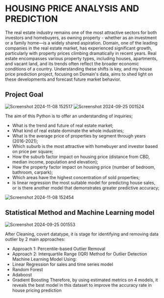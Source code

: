 # HOUSING PRICE ANALYSIS AND PREDICTION
The real estate industry remains one of the most attractive sectors for both investors and homebuyers, as owning property - whether as an investment or a family home—is a widely shared aspiration. Domain, one of the leading companies in the real estate market, has experienced significant growth, particularly with property prices climbing dramatically in recent years. Real estate encompasses various property types, including houses, apartments, and vacant land, and its trends often reflect the broader economic conditions of a country. Understanding these shifts is key, and my house price prediction project, focusing on Domain's data, aims to shed light on these developments and forecast future market behavior.

## Project Goal
![Screenshot 2024-11-08 152517](https://github.com/user-attachments/assets/431808bc-71e3-4fe0-ad9f-3c5fd072c30e)
![Screenshot 2024-09-25 001524](https://github.com/user-attachments/assets/d0787d97-d1bf-4a45-82cd-71eb8babf950)

The aim of this Python is to offer an understanding of inquiries;
* What is the trend and future of real estate market;
* What kind of real estate dominate the whole industries;
* What is the average price of properties by segment through years (2016-2021);
* Which suburb is the most attractive with homebuyer and investor based on price per square;
* How the suburb factor impact on housing price (distance from CBD, median income, population and elevation);
* How the property factor impact on housing price (number of bedroom, bathroom, carpark);
* Which areas have the highest concentration of sold properties;
* Is linear regression the most suitable model for predicting house sales, or is there another model that demonstrates greater predictive accuracy;

![Screenshot 2024-11-08 152454](https://github.com/user-attachments/assets/3b9accf9-1d9f-4901-aa80-82cf6f44349f)

## Statistical Method and Machine Learning model
  ![Screenshot 2024-09-25 001553](https://github.com/user-attachments/assets/98137876-6ced-43ae-8776-9775304941b4)

After Cleaning, covert datatype, it is stage for identifying and removing data outlier by 2 main approaches:
* Approach 1: Percentile-based Outlier Removal
* Approach 2: Interquartile Range (IQR) Method for Outlier Detection
Machine Learning Model Using:
* Linear Regression for sales and time series model
* Random Forest
* Adaboost
* Gradient Boosting
Therefore, by using estimated metrics on 4 models, it reveals the best model in this dataset to improve the accuracy rate in house pricing prediction
